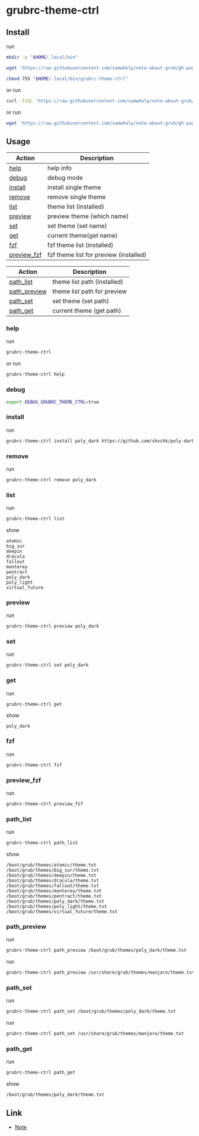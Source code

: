 
# grubrc-theme-ctrl


## Install

run

``` sh
mkdir -p "$HOME/.local/bin"

wget 'https://raw.githubusercontent.com/samwhelp/note-about-grub/gh-pages/_demo/project/grubrc-profile/grubrc-theme-ctrl/grubrc-theme-ctrl' -O "$HOME/.local/bin/grubrc-theme-ctrl"

chmod 755 "$HOME/.local/bin/grubrc-theme-ctrl"
```

or run

``` sh
curl -fsSL 'https://raw.githubusercontent.com/samwhelp/note-about-grub/gh-pages/_demo/project/grubrc-profile/grubrc-theme-ctrl/remote-install.sh' | bash
```

or run

``` sh
wget 'https://raw.githubusercontent.com/samwhelp/note-about-grub/gh-pages/_demo/project/grubrc-profile/grubrc-theme-ctrl/remote-install.sh' -q -O - | bash
```


## Usage

| Action | Description |
| --- | --- |
| [help](#help) | help info |
| [debug](#debug) | debug mode |
| [install](#install) | install single theme |
| [remove](#remove) | remove single theme  |
| [list](#list) | theme list (installed) |
| [preview](#preview) | preview theme (which name) |
| [set](#set) | set theme (set name) |
| [get](#get) | current theme(get name) |
| [fzf](#fzf) | fzf theme list (installed) |
| [preview_fzf](#preview_fzf) | fzf theme list for preview (installed) |


| Action | Description |
| --- | --- |
| [path_list](#path_list) | theme list path (installed) |
| [path_preview](#path_preview) | theme list path for preview |
| [path_set](#path_set) | set theme (set path) |
| [path_get](#path_get) | current theme (get path) |


### help

run

``` sh
grubrc-theme-ctrl
```

or run

``` sh
grubrc-theme-ctrl help
```

### debug

``` sh
export DEBUG_GRUBRC_THEME_CTRL=true
```

### install

run

``` sh
grubrc-theme-ctrl install poly_dark https://github.com/shvchk/poly-dark.git
```

### remove

run

``` sh
grubrc-theme-ctrl remove poly_dark
```


### list

run

``` sh
grubrc-theme-ctrl list
```

show

```
atomic
big_sur
deepin
dracula
fallout
monterey
pentract
poly_dark
poly_light
virtual_future
```

### preview

run

``` sh
grubrc-theme-ctrl preview poly_dark
```

### set

run

``` sh
grubrc-theme-ctrl set poly_dark
```

### get

run

``` sh
grubrc-theme-ctrl get
```

show

```
poly_dark
```


### fzf

run

``` sh
grubrc-theme-ctrl fzf
```


### preview_fzf

run

``` sh
grubrc-theme-ctrl preview_fzf
```


### path_list

run

``` sh
grubrc-theme-ctrl path_list
```

show

```
/boot/grub/themes/atomic/theme.txt
/boot/grub/themes/big_sur/theme.txt
/boot/grub/themes/deepin/theme.txt
/boot/grub/themes/dracula/theme.txt
/boot/grub/themes/fallout/theme.txt
/boot/grub/themes/monterey/theme.txt
/boot/grub/themes/pentract/theme.txt
/boot/grub/themes/poly_dark/theme.txt
/boot/grub/themes/poly_light/theme.txt
/boot/grub/themes/virtual_future/theme.txt
```

### path_preview

run

``` sh
grubrc-theme-ctrl path_preview /boot/grub/themes/poly_dark/theme.txt
```

run

``` sh
grubrc-theme-ctrl path_preview /usr/share/grub/themes/manjaro/theme.txt
```


### path_set

run

``` sh
grubrc-theme-ctrl path_set /boot/grub/themes/poly_dark/theme.txt
```

run

``` sh
grubrc-theme-ctrl path_set /usr/share/grub/themes/manjaro/theme.txt
```

### path_get

run

``` sh
grubrc-theme-ctrl path_get
```

show

```
/boot/grub/themes/poly_dark/theme.txt
```

## Link

* [Note](https://samwhelp.github.io/note-about-grub/read/project/grubrc-profile/grubrc-theme-ctrl.html)
